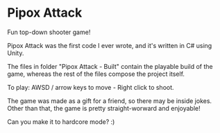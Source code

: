 # Pipox Attack

Fun top-down shooter game!

Pipox Attack was the first code I ever wrote, and it's written in C# using Unity.

The files in folder "Pipox Attack - Built" contain the playable build of the game, whereas the rest of the files compose the project itself.

To play: 
AWSD / arrow keys to move - Right click to shoot.

The game was made as a gift for a friend, so there may be inside jokes. Other than that, the game is pretty straight-worward and enjoyable!

Can you make it to hardcore mode? :)
